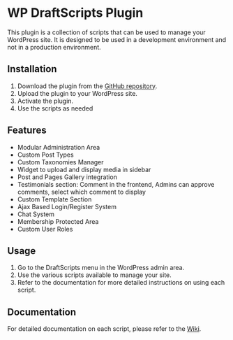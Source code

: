 # WP DraftScripts Plugin

This plugin is a collection of scripts that can be used to manage your WordPress site. It is designed to be used in a development environment and not in a production environment.

## Installation

1. Download the plugin from the [GitHub repository](https://github.com/kzamanbd/wp-draftscripts).
2. Upload the plugin to your WordPress site.
3. Activate the plugin.
4. Use the scripts as needed

## Features

* Modular Administration Area
* Custom Post Types
* Custom Taxonomies Manager
* Widget to upload and display media in sidebar
* Post and Pages Gallery integration
* Testimonials section: Comment in the frontend, Admins can approve comments, select which comment to display
* Custom Template Section
* Ajax Based Login/Register System
* Chat System
* Membership Protected Area
* Custom User Roles

## Usage

1. Go to the DraftScripts menu in the WordPress admin area.
2. Use the various scripts available to manage your site.
3. Refer to the documentation for more detailed instructions on using each script.

## Documentation

For detailed documentation on each script, please refer to the [Wiki](https://github.com/kzamanbd/wp-draftscripts/wiki).
